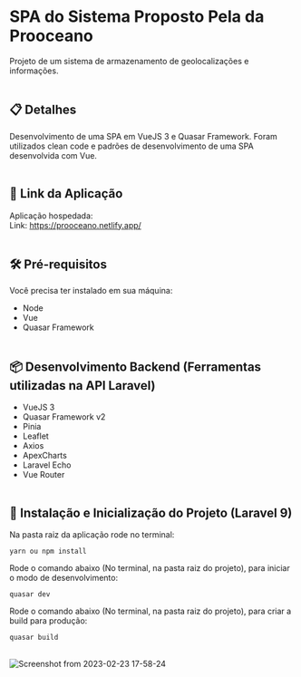 # SPA do Sistema Proposto Pela da Prooceano

Projeto de um sistema de armazenamento de geolocalizações e informações.<br/><br/>


## 📋 Detalhes


Desenvolvimento de uma SPA em VueJS 3 e Quasar Framework. Foram utilizados clean code e padrões de desenvolvimento de uma SPA desenvolvida com Vue.<br/><br/>


## 🚀 Link da Aplicação

Aplicação hospedada:<br/>
Link: https://prooceano.netlify.app/<br/><br/>



## 🛠️ Pré-requisitos


Você precisa ter instalado em sua máquina:

- Node<br/>
- Vue<br/>
- Quasar Framework<br/><br/>


## 📦 Desenvolvimento Backend (Ferramentas utilizadas na API Laravel)

- VueJS 3
- Quasar Framework v2<br/>
- Pinia<br/>
- Leaflet<br/>
- Axios<br/>
- ApexCharts<br/>
- Laravel Echo<br/>
- Vue Router<br/><br/>



## 🔧 Instalação e Inicialização do Projeto (Laravel 9)


Na pasta raiz da aplicação rode no terminal:

`yarn ou npm install`
 <br/>

Rode o comando abaixo (No terminal, na pasta raiz do projeto), para iniciar o modo de desenvolvimento:
 
`quasar dev`
<br/>

Rode o comando abaixo (No terminal, na pasta raiz do projeto), para criar a build para produção:
 
`quasar build`
<br/><br/>

![Screenshot from 2023-02-23 17-58-24](https://user-images.githubusercontent.com/44420212/221029150-3402b89f-ea2a-4ac4-99d9-4d934ad4b0e9.png)
